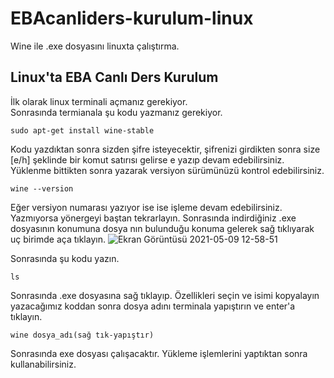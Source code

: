 # EBAcanliders-kurulum-linux
Wine ile .exe dosyasını linuxta çalıştırma.


## Linux'ta EBA Canlı Ders Kurulum 
İlk olarak linux terminali açmanız gerekiyor.<br/>
Sonrasında termianala şu kodu yazmanız gerekiyor.

```
sudo apt-get install wine-stable
```

Kodu yazdıktan sonra sizden şifre isteyecektir, şifrenizi girdikten sonra size [e/h] şeklinde bir komut satırısı gelirse e yazıp devam edebilirsiniz.
Yüklenme bittikten sonra yazarak versiyon sürümünüzü kontrol edebilirsiniz.

```
wine --version
```

Eğer versiyon numarası yazıyor ise ise işleme devam edebilirsiniz. Yazmıyorsa yönergeyi baştan tekrarlayın.
Sonrasında indirdiğiniz .exe dosyasının konumuna dosya nın bulunduğu konuma gelerek sağ tıklıyarak uç birimde aça tıklayın. ![Ekran Görüntüsü 2021-05-09 12-58-51](https://user-images.githubusercontent.com/64328743/117567790-7baed280-b0c6-11eb-8848-87152a964f17.png)

Sonrasında şu kodu yazın.

```
ls
```

Sonrasında .exe dosyasına sağ tıklayıp. Özellikleri seçin ve isimi kopyalayın yazacağımız koddan sonra dosya adını terminala yapıştırın ve enter'a tıklayın.

```
wine dosya_adı(sağ tık-yapıştır)
```

Sonrasında exe dosyası çalışacaktır. Yükleme işlemlerini yaptıktan sonra kullanabilirsiniz.
